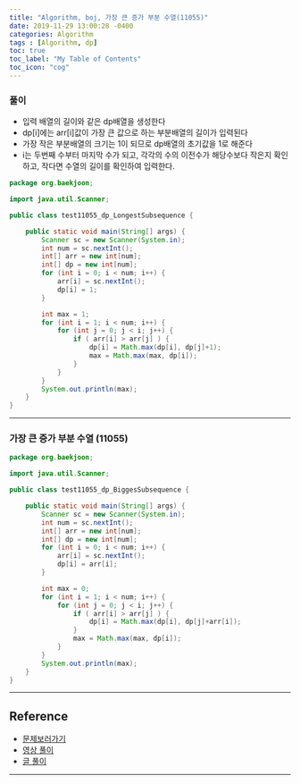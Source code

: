 ```yaml
---
title: "Algorithm, boj, 가장 큰 증가 부분 수열(11055)"
date: 2019-11-29 13:00:28 -0400
categories: Algorithm
tags : [Algorithm, dp]
toc: true
toc_label: "My Table of Contents"
toc_icon: "cog"
---
```


### 풀이
- 입력 배열의 길이와 같은 dp배열을 생성한다
- dp[i]에는 arr[i]값이 가장 큰 값으로 하는 부분배열의 길이가 입력된다
- 가장 작은 부분배열의 크기는 1이 되므로 dp배열의 초기값을 1로 해준다
- i는 두번째 수부터 마지막 수가 되고, 각각의 수의 이전수가 해당수보다 작은지 확인하고, 작다면 수열의 길이를 확인하여 입력한다.



```java
package org.baekjoon;

import java.util.Scanner;

public class test11055_dp_LongestSubsequence {

	public static void main(String[] args) {
		Scanner sc = new Scanner(System.in);
		int num = sc.nextInt();
		int[] arr = new int[num];
		int[] dp = new int[num];
		for (int i = 0; i < num; i++) {
			arr[i] = sc.nextInt();
			dp[i] = 1;
		}

		int max = 1;
		for (int i = 1; i < num; i++) {
			for (int j = 0; j < i; j++) {
				if ( arr[i] > arr[j] ) {
					dp[i] = Math.max(dp[i], dp[j]+1);
					max = Math.max(max, dp[i]);
				}
			}
		}
		System.out.println(max);
	}
}

```

---

### 가장 큰 증가 부분 수열 (11055)

```java
package org.baekjoon;

import java.util.Scanner;

public class test11055_dp_BiggesSubsequence {

	public static void main(String[] args) {
		Scanner sc = new Scanner(System.in);
		int num = sc.nextInt();
		int[] arr = new int[num];
		int[] dp = new int[num];
		for (int i = 0; i < num; i++) {
			arr[i] = sc.nextInt();
			dp[i] = arr[i];
		}

		int max = 0;
		for (int i = 1; i < num; i++) {
			for (int j = 0; j < i; j++) {
				if ( arr[i] > arr[j] ) {
					dp[i] = Math.max(dp[i], dp[j]+arr[i]);
				}
				max = Math.max(max, dp[i]);
			}
		}
		System.out.println(max);
	}
}

```

---
## Reference
- [문제보러가기](https://www.acmicpc.net/problem/11055)
- [영상 풀이](https://www.youtube.com/watch?v=CE2b_-XfVDk)
- [글 풀이](https://stack07142.tistory.com/56                                                                    )

---
